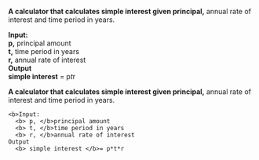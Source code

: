 <b>A calculator that calculates simple interest given principal,</b> annual rate of interest and time period in years.<br />

<b>Input:<br /></b>
<b> p,</b> principal amount<br />
<b> t,</b> time period in years<br />
<b> r,</b> annual rate of interest<br />
<b>Output<br /></b>
<b>simple interest</b> = p*t*r<br />

<b>A calculator that calculates simple interest given principal,</b> annual rate of interest and time period in years.

```
<b>Input:
  <b> p, </b>principal amount
  <b> t, </b>time period in years
  <b> r, </b>annual rate of interest
Output
  <b> simple interest </b>= p*t*r
```
